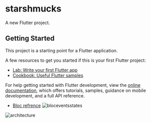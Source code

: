 # starshmucks

A new Flutter project.

## Getting Started

This project is a starting point for a Flutter application.

A few resources to get you started if this is your first Flutter project:

- [Lab: Write your first Flutter app](https://docs.flutter.dev/get-started/codelab)
- [Cookbook: Useful Flutter samples](https://docs.flutter.dev/cookbook)

For help getting started with Flutter development, view the
[online documentation](https://docs.flutter.dev/), which offers tutorials,
samples, guidance on mobile development, and a full API reference.

- [Bloc refrence](https://bloclibrary.dev/#/architecture)
![bloceventsstates](https://user-images.githubusercontent.com/113116169/209115335-af1e06ec-cc07-420e-88fe-f6bcb921b66c.png)

![architecture](https://user-images.githubusercontent.com/113116169/209114829-48602721-f9bc-4a9b-acb3-ef4579811d2d.png)
